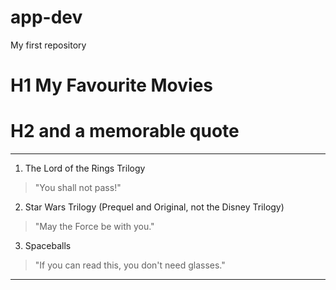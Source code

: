 # app-dev
My first repository
# H1 My Favourite Movies
# H2 and a memorable quote
---
1. The Lord of the Rings Trilogy
> "You shall not pass!"
2. Star Wars Trilogy (Prequel and Original, not the Disney Trilogy)
> "May the Force be with you."
3. Spaceballs
> "If you can read this, you don't need glasses."
---

